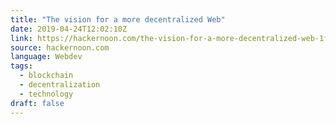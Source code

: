 ```yaml
---
title: "The vision for a more decentralized Web"
date: 2019-04-24T12:02:10Z
link: https://hackernoon.com/the-vision-for-a-more-decentralized-web-1f771e21c8ef?source=rss----3a8144eabfe3---4
source: hackernoon.com
language: Webdev
tags:
  - blockchain
  - decentralization
  - technology
draft: false
---
```

